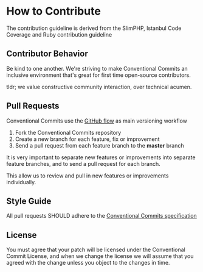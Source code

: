 # How to Contribute

The contribution guideline is derived from the SlimPHP, Istanbul Code Coverage and Ruby contribution guideline

## Contributor Behavior

Be kind to one another. We're striving to make Conventional Commits an inclusive environment that's great for first time open-source contributors.

tldr; we value constructive community interaction, over technical acumen.

## Pull Requests

Conventional Commits use the [GitHub flow](https://guides.github.com/introduction/flow/) as main versioning workflow

1. Fork the Conventional Commits repository
2. Create a new branch for each feature, fix or improvement
3. Send a pull request from each feature branch to the **master** branch

It is very important to separate new features or improvements into separate feature branches, and to send a
pull request for each branch.

This allow us to review and pull in new features or improvements individually.

## Style Guide

All pull requests SHOULD adhere to the [Conventional Commits specification](https://conventionalcommits.org/)

## License

You must agree that your patch will be licensed under the Conventional Commit License, and when we change the license we will assume that you agreed with the change unless you object to the changes in time.